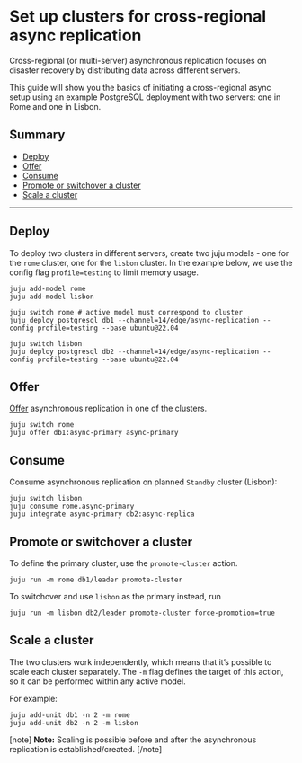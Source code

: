 # Set up clusters for cross-regional async replication

Cross-regional (or multi-server) asynchronous replication focuses on disaster recovery by distributing data across different servers. 

This guide will show you the basics of initiating a cross-regional async setup using an example PostgreSQL deployment with two servers: one in Rome and one in Lisbon.

## Summary
* [Deploy](#deploy)
* [Offer](#offer)
* [Consume](#consume)
* [Promote or switchover a cluster](#promote-or-switchover-a-cluster)
* [Scale a cluster](#scale-a-cluster)

---

## Deploy

To deploy two clusters in different servers, create two juju models - one for the `rome` cluster, one for the `lisbon` cluster. In the example below, we use the config flag `profile=testing` to limit memory usage.

```shell
juju add-model rome 
juju add-model lisbon

juju switch rome # active model must correspond to cluster
juju deploy postgresql db1 --channel=14/edge/async-replication --config profile=testing --base ubuntu@22.04

juju switch lisbon 
juju deploy postgresql db2 --channel=14/edge/async-replication --config profile=testing --base ubuntu@22.04
```

## Offer

[Offer](https://juju.is/docs/juju/offer) asynchronous replication in one of the clusters.

```shell
juju switch rome
juju offer db1:async-primary async-primary
``` 

## Consume

Consume asynchronous replication on planned `Standby` cluster (Lisbon):
```shell
juju switch lisbon
juju consume rome.async-primary
juju integrate async-primary db2:async-replica
``` 

## Promote or switchover a cluster

To define the primary cluster, use the `promote-cluster` action.

```shell
juju run -m rome db1/leader promote-cluster
```

To switchover and use `lisbon` as the primary instead, run

```shell
juju run -m lisbon db2/leader promote-cluster force-promotion=true
```

## Scale a cluster

The two clusters work independently, which means that it’s possible to scale each cluster separately. The `-m` flag defines the target of this action, so it can be performed within any active model. 

For example:

```shell
juju add-unit db1 -n 2 -m rome
juju add-unit db2 -n 2 -m lisbon
```
[note]
**Note:** Scaling is possible before and after the asynchronous replication is established/created.
[/note]